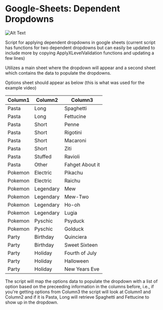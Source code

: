 # Google-Sheets: Dependent Dropdowns
![Alt Text](http://g.recordit.co/NDtds6plYY.gif)

Script for applying dependent dropdowns in google sheets (current script has functions for two dependent dropdowns but can easily be updated to include more by copying ApplyXLevelValidation functions and updating a few lines)

Utilizes a main sheet where the dropdown will appear and a second sheet which contains the data to populate the dropdowns.

Options sheet should appear as below (this is what was used for the example video)

|Column1	   |  Column2		|   Column3 |
|------------|------------|-----------|
|Pasta      |     Long		|Spaghetti|
|Pasta      |     Long   |Fettucine|
|Pasta	     |     Short  |Penne|
|Pasta	     |     Short  |Rigotini|
|Pasta   	 |     Short  |Macaroni|
|Pasta      |   	Short   |Ziti|
|Pasta      |   	Stuffed		|Ravioli|
|Pasta		   |     Other    |Fahget About it|
|Pokemon    |    Electric	|Pikachu|
|Pokemon    |    Electric	|Raichu|
|Pokemon    |    Legendary |Mew|
|Pokemon    |    Legendary	|Mew-Two|
|Pokemon    |    Legendary	|Ho-oh|
|Pokemon    |    Legendary	|Lugia|
|Pokemon    |    Pyschic   |Psyduck|
|Pokemon    |    Pyschic		|Golduck|
|Party      |    Birthday	|Quinciera|
|Party	     |    Birthday	|Sweet Sixteen|
|Party	     |    Holiday		|Fourth of July|
|Party	     |    Holiday		|Halloween|
|Party	     |    Holiday		|New Years Eve|

The script will map the options data to populate the dropdown with a list of option based on the preceeding information in the columns before, i.e., if you're getting options from Column3 the script will look at Column1 and Column2 and if it is Pasta, Long will retrieve Spaghetti and Fettucine to show up in the dropdown.
